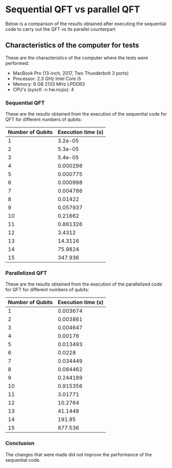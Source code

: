 # Sequential QFT vs parallel QFT

Below is a comparison of the results obtained after executing the sequential code to carry out the QFT vs its parallel counterpart

## Characteristics of the computer for tests

These are the characteristics of the computer where the tests were performed:

* MacBook Pro (13-inch, 2017, Two Thunderbolt 3 ports)
* Processor: 2.3 GHz Intel Core i5
* Memory: 8 GB 2133 MHz LPDDR3
* CPU's (sysctl -n hw.ncpu): 4 

### Sequential QFT

These are the results obtained from the execution of the sequential code for QFT for different numbers of qubits:

| Number of Qubits | Execution time (s) |
| --- | --- |
| 1 | 3.2e-05 |
| 2 | 5.3e-05 |
| 3 | 5.4e-05 |
| 4 | 0.000298 |
| 5 | 0.000775 |
| 6 | 0.000998 |
| 7 | 0.004786 |
| 8 | 0.01422 |
| 9 | 0.057937 |
| 10 | 0.21662 |
| 11 | 0.861326 |
| 12 | 3.4312 |
| 13 | 14.3116 |
| 14 | 75.9824 |
| 15 | 347.936 |

### Parallelized QFT

These are the results obtained from the execution of the parallelized code for QFT for different numbers of qubits:

| Number of Qubits | Execution time (s) |
| --- | --- |
| 1 | 0.003674 |
| 2 | 0.003861 |
| 3 | 0.004647 |
| 4 | 0.00176 |
| 5 | 0.013493 |
| 6 | 0.0228 |
| 7 | 0.034449 |
| 8 | 0.084462 |
| 9 | 0.244189 |
| 10 | 0.915356 |
| 11 | 3.01771 |
| 12 | 10.2764 |
| 13 | 41.1448 |
| 14 | 191.95 |
| 15 | 877.536 |

### Conclusion

The changes that were made did not improve the performance of the sequential code.






